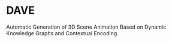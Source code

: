 # DAVE
Automatic Generation of 3D Scene Animation Based on Dynamic Knowledge Graphs and Contextual Encoding
